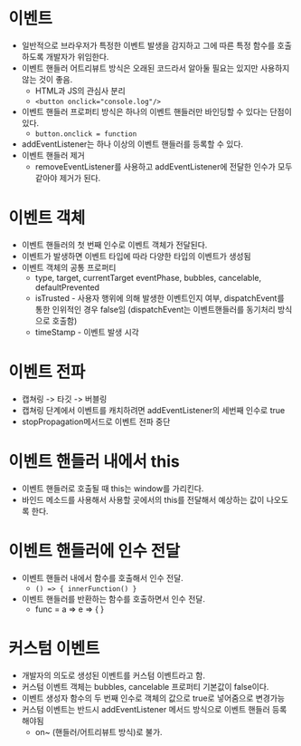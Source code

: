 # 이벤트

  * 일반적으로 브라우저가 특정한 이벤트 발생을 감지하고 그에 따른 특정 함수를 호출하도록 개발자가 위임한다.
  * 이벤트 핸들러 어트리뷰트 방식은 오래된 코드라서 알아둘 필요는 있지만 사용하지 않는 것이 좋음. 
    * HTML과 JS의 관심사 분리
    * ```<button onclick="console.log"/>```
  * 이벤트 핸들러 프로퍼티 방식은 하나의 이벤트 핸들러만 바인딩할 수 있다는 단점이 있다.
    * ```button.onclick = function```
  * addEventListener는 하나 이상의 이벤트 핸들러를 등록할 수 있다.
  * 이벤트 핸들러 제거
    * removeEventListener를 사용하고 addEventListener에 전달한 인수가 모두 같아야 제거가 된다.

# 이벤트 객체

  * 이벤트 핸들러의 첫 번째 인수로 이벤트 객체가 전달된다.
  * 이벤트가 발생하면 이벤트 타입에 따라 다양한 타입의 이벤트가 생성됨
  * 이벤트 객체의 공통 프로퍼티
    * type, target, currentTarget eventPhase, bubbles, cancelable, defaultPrevented
    * isTrusted - 사용자 행위에 의해 발생한 이벤트인지 여부, dispatchEvent를 통한 인위적인 경우 false임 (dispatchEvent는 이벤트핸들러를 동기처리 방식으로 호출함)
    * timeStamp - 이벤트 발생 시각

# 이벤트 전파

  * 캡쳐링 -> 타깃 -> 버블링
  * 캡쳐링 단계에서 이벤트를 캐치하려면 addEventListener의 세번째 인수로 true
  * stopPropagation메서드로 이벤트 전파 중단

# 이벤트 핸들러 내에서 this

  * 이벤트 핸들러로 호출될 때 this는 window를 가리킨다.
  * 바인드 메소드를 사용해서 사용할 곳에서의 this를 전달해서 예상하는 값이 나오도록 한다.

# 이벤트 핸들러에 인수 전달

  * 이벤트 핸들러 내에서 함수를 호출해서 인수 전달.
    * ```() => { innerFunction() } ```
  * 이벤트 핸들러를 반환하는 함수를 호출하면서 인수 전달.
    * func = a => e => { }

# 커스텀 이벤트

  * 개발자의 의도로 생성된 이벤트를 커스텀 이벤트라고 함.
  * 커스텀 이벤트 객체는 bubbles, cancelable 프로퍼티 기본값이 false이다.
  * 이벤트 생성자 함수의 두 번째 인수로 객체의 값으로 true로 넣어줌으로 변경가능
  * 커스텀 이벤트는 반드시 addEventListener 메서드 방식으로 이벤트 핸들러 등록해야됨
    * on~ (핸들러/어트리뷰트 방식)로 불가.
